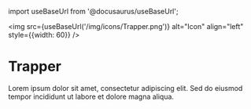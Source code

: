 import useBaseUrl from '@docusaurus/useBaseUrl';

<img src={useBaseUrl('/img/icons/Trapper.png')} alt="Icon" align="left" style={{width: 60}} />
# Trapper

Lorem ipsum dolor sit amet, consectetur adipiscing elit. Sed do eiusmod tempor incididunt ut labore et dolore magna aliqua.